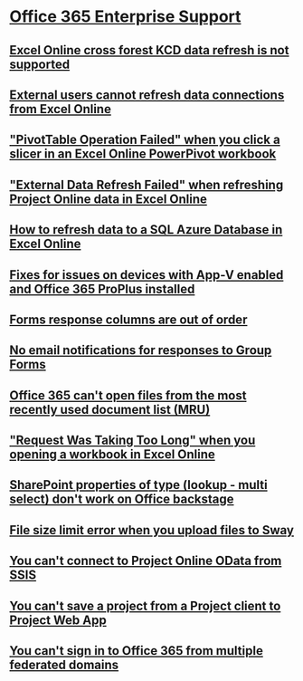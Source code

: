 # [Office 365 Enterprise Support](../enterprise.md)

## [Excel Online cross forest KCD data refresh is not supported](../excel-online-cross-forest-kcd-data-refresh-is-not-supported.md)

## [External users cannot refresh data connections from Excel Online](../excel-online-external-users-cannot-refresh-data-connections.md)

## ["PivotTable Operation Failed" when you click a slicer in an Excel Online PowerPivot workbook](../excel-online-pivottable-operation-failed.md)

## ["External Data Refresh Failed" when refreshing Project Online data in Excel Online](../excel-online-refresh-fails-to-project-online-when-using-timebyday.md)

## [How to refresh data to a SQL Azure Database in Excel Online](../excel-online-refreshing-data-to-a-sql-azure-database.md)

## [Fixes for issues on devices with App-V enabled and Office 365 ProPlus installed](../issues-on-devices-with-app-v-enabled.md)

## [Forms response columns are out of order](../forms-response-columns-out-of-order.md)

## [No email notifications for responses to Group Forms](../no-email-notifications-for-responses-to-group-forms.md)

## [Office 365 can't open files from the most recently used document list (MRU)](../unable-to-open-files-from-the-most-recently-used-document-list.md)

## ["Request Was Taking Too Long" when you opening a workbook in Excel Online](../request-was-taking-too-long-when-opening-a-workbook-in-excel-online.md)

## [SharePoint properties of type (lookup - multi select) don't work on Office backstage](../sharepoint-properties-of-type-do-not-work-on-office-backstage-file-info-screen.md)

## [File size limit error when you upload files to Sway](../sway-file-size-limit-error.md)

## [You can't connect to Project Online OData from SSIS](../unable-to-connect-to-project-online-odata-from-ssis.md)

## [You can't save a project from a Project client to Project Web App](../unable-to-save-a-project-from-project-client-to-project-web-app.md)

## [You can't sign in to Office 365 from multiple federated domains](../unable-to-sign-in-to-office-365-with-multiple-domain-federation.md)